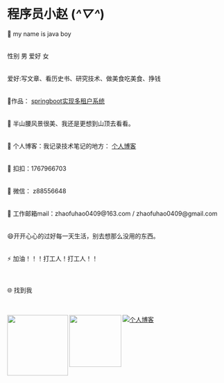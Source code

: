 # 程序员小赵 (*^▽^*)
<table> 🔭 my name is java boy </table>
<table>性别 男  爱好 女 </table>
<table> 爱好:写文章、看历史书、研究技术、做美食吃美食、挣钱</table>
<table> 🏡作品： <a href="https://github.com/zhaofuhao/springBootMultiTenant">springboot实现多租户系统</a></table>
<table>🌱 半山腰风景很美、我还是更想到山顶去看看。</table>
<table> 👯 个人博客：我记录技术笔记的地方： <a href="https://nwjshm.cn/"> 个人博客</a> </table>
<table> 👬 扣扣：1767966703</table>
<table> 💬 微信： z88556648  </table>
<table> 💬 工作邮箱mail：zhaofuhao0409@163.com / zhaofuhao0409@gmail.com </table>    

<table> 😄开开心心的过好每一天生活，别去想那么没用的东西。</table>
<table> ⚡ 加油！！！打工人！打工人！！</table>
<table></table>      
<table>🌐 找到我</table> 
<table></table>       
<a href="https://nwjshm.cn/"><img alt="个人博客" src="https://zfh-tuchuang.oss-cn-shanghai.aliyuncs.com/LightPicture/2023/05/733c4c3fcb7077ca.svg"/></a> 



<img align="left" height="140px" src="https://github-readme-stats.vercel.app/api?username=zhaofuhao&hide_title=true&hide_border=true&show_icons=true&include_all_commits=true&line_height=21&bg_color=0,EC6C6C,FFD479,FFFC79,73FA79&theme=graywhite&locale=cn" />
<img align="left" height="120px" src="https://github-readme-stats.vercel.app/api/top-langs/?username=zhaofuhao&hide_title=true&hide_border=true&layout=compact&bg_color=0,73FA79,73FDFF,D783FF&theme=graywhite&locale=cn" />
    

